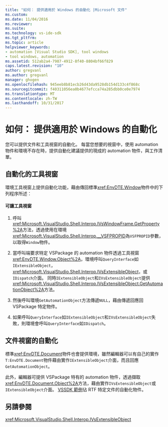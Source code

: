 ```yaml
---
title: "如何： 提供適用於 Windows 的自動化 |Microsoft 文件"
ms.custom: 
ms.date: 11/04/2016
ms.reviewer: 
ms.suite: 
ms.technology: vs-ide-sdk
ms.tgt_pltfrm: 
ms.topic: article
helpviewer_keywords:
- automation [Visual Studio SDK], tool windows
- tool windows, automation
ms.assetid: 512ab2a4-7987-4912-8f40-8804bf66f829
caps.latest.revision: "10"
author: gregvanl
ms.author: gregvanl
manager: ghogen
ms.openlocfilehash: 945eeb8b81ecb26d43da9528db154d133c4f868c
ms.sourcegitcommit: f40311056ea0b4677efcca74a285dbb0ce0e7974
ms.translationtype: MT
ms.contentlocale: zh-TW
ms.lasthandoff: 10/31/2017
---
```

# <a name="how-to-provide-automation-for-windows"></a>如何： 提供適用於 Windows 的自動化
您可以提供文件和工具視窗的自動化。 每當您想要的視窗中，使用 automation 物件和環境不存在時，提供自動化建議提供的現成的 automation 物件，與工作清單。  
  
## <a name="automation-for-tool-windows"></a>自動化的工具視窗  
 環境工具視窗上提供自動化功能，藉由傳回標準<xref:EnvDTE.Window>物件中的下列程序所述：  
  
#### <a name="to-provide-automation-for-tool-windows"></a>可讓工具視窗  
  
1.  呼叫<xref:Microsoft.VisualStudio.Shell.Interop.IVsWindowFrame.GetProperty%2A>方法，透過使用在環境<xref:Microsoft.VisualStudio.Shell.Interop.__VSFPROPID>為`VSFPROPID`參數，以取得`Window`物件。  
  
2.  當呼叫端要求特定 VSPackage 的 automation 物件透過工具視窗<xref:EnvDTE.Window.Object%2A>，環境呼叫`QueryInterface`如`IExtensibleObject`， <xref:Microsoft.VisualStudio.Shell.Interop.IVsExtensibleObject>，或`IDispatch`介面。 同時`IExtensibleObject`和`IVsExtensibleObject`提供<xref:Microsoft.VisualStudio.Shell.Interop.IVsExtensibleObject.GetAutomationObject%2A>方法。  
  
3.  然後呼叫環境`GetAutomationObject`方法傳遞`NULL`，藉由傳遞回應回 VSPackage 特定物件。  
  
4.  如果呼叫`QueryInterface`如`IExtensibleObject`和`IVsExtensibleObject`失敗，則環境會呼叫`QueryInterface`如`IDispatch`。  
  
## <a name="automation-for-document-windows"></a>文件視窗的自動化  
 標準<xref:EnvDTE.Document>物件也會提供環境，雖然編輯器可以有自己的實作`T:EnvDTE.Document`物件藉由實作`IExtensibleObject`介面，而且回應`GetAutomationObject`。  
  
 此外，編輯器可提供 VSPackage 特有的 automation 物件，透過擷取<xref:EnvDTE.Document.Object%2A>方法，藉由實作`IVsExtensibleObject`或`IExtensibleObject`介面。 [VSSDK 範例](http://aka.ms/vs2015sdksamples)佔 RTF 特定文件的自動化物件。  
  
## <a name="see-also"></a>另請參閱  
 <xref:Microsoft.VisualStudio.Shell.Interop.IVsExtensibleObject>